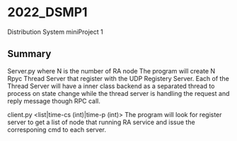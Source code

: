 # 2022_DSMP1
Distribution System miniProject 1
## Summary 
Server.py <N> where N is the number of RA node
  The program will create N Rpyc Thread Server that register with the UDP Registery Server.
  Each of the Thread Server will have a inner class backend as a separated thread to process on state change while the thread server is handling the request and reply message though RPC call.

client.py <list|time-cs (int)|time-p (int)>
  The program will look for register server to get a list of node that running RA service and issue the corresponing cmd to each server.
